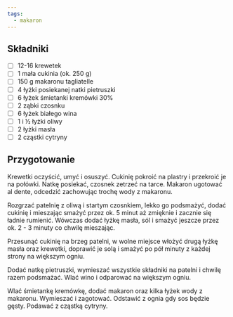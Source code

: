 ```yaml
---
tags:
  - makaron
---
```

## Składniki

- [ ] 12-16 krewetek
- [ ] 1 mała cukinia (ok. 250 g)
- [ ] 150 g makaronu tagliatelle
- [ ] 4 łyżki posiekanej natki pietruszki
- [ ] 6 łyżek śmietanki kremówki 30%
- [ ] 2 ząbki czosnku
- [ ] 6 łyżek białego wina
- [ ] 1 i ½ łyżki oliwy
- [ ] 2 łyżki masła
- [ ] 2 cząstki cytryny

## Przygotowanie

Krewetki oczyścić, umyć i osuszyć. Cukinię pokroić na plastry i przekroić je na połówki. Natkę posiekać, czosnek zetrzeć na tarce. Makaron ugotować al dente, odcedzić zachowując trochę wody z makaronu.

Rozgrzać patelnię z oliwą i startym czosnkiem, lekko go podsmażyć, dodać cukinię i mieszając smażyć przez ok. 5 minut aż zmięknie i zacznie się ładnie rumienić. Wówczas dodać łyżkę masła, sól i smażyć jeszcze przez ok. 2 - 3 minuty co chwilę mieszając.

Przesunąć cukinię na brzeg patelni, w wolne miejsce włożyć drugą łyżkę masła oraz krewetki, doprawić je solą i smażyć po pół minuty z każdej strony na większym ogniu.

Dodać natkę pietruszki, wymieszać wszystkie składniki na patelni i chwilę razem podsmażać. Wlać wino i odparować na większym ogniu.

Wlać śmietankę kremówkę, dodać makaron oraz kilka łyżek wody z makaronu. Wymieszać i zagotować. Odstawić z ognia gdy sos będzie gęsty. Podawać z cząstką cytryny.
